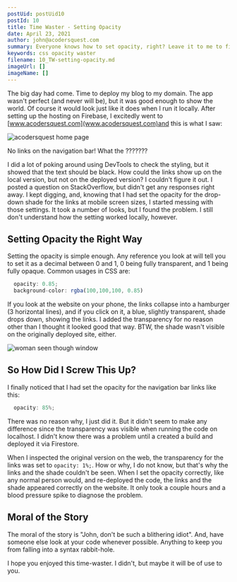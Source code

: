 ```yaml
---
postUid: postUid10
postId: 10
title: Time Waster - Setting Opacity
date: April 23, 2021
author: john@acodersquest.com
summary: Everyone knows how to set opacity, right? Leave it to me to find a new, problematic way...
keywords: css opacity waster
filename: 10_TW-setting-opacity.md
imageUrl: []
imageName: []
---
```


The big day had come. Time to deploy my blog to my domain. The app wasn't perfect (and never will be), but it was good enough to show the world. Of course it would look just like it does when I run it locally. After setting up the hosting on Firebase, I excitedly went to [www.acodersquest.com](www.acodersquest.com)and this is what I saw:

![acodersquest home page]()

No links on the navigation bar! What the ???????

I did a lot of poking around using DevTools to check the styling, but it showed that the text should be black. How could the links show up on the local version, but not on the deployed version? I couldn't figure it out. I posted a question on StackOverflow, but didn't get any responses right away. I kept digging, and, knowing that I had set the opacity for the drop-down shade for the links at mobile screen sizes, I started messing with those settings. It took a number of looks, but I found the problem. I still don't understand how the setting worked locally, however.

## Setting Opacity the Right Way

Setting the opacity is simple enough. Any reference you look at will tell you to set it as a decimal between 0 and 1, 0 being fully transparent, and 1 being fully opaque. Common usages in CSS are:

```js
  opacity: 0.85;
  background-color: rgba(100,100,100, 0.85)
```

If you look at the website on your phone, the links collapse into a hamburger (3 horizontal lines), and if you click on it, a blue, slightly transparent, shade drops down, showing the links. I added the transparency for no reason other than I thought it looked good that way. BTW, the shade wasn't visible on the originally deployed site, either.

![woman seen though window]()

## So How Did I Screw This Up?

I finally noticed that I had set the opacity for the navigation bar links like this:

```js
  opacity: 85%;
```

There was no reason why, I just did it. But it didn't seem to make any difference since the transparency was visible when running the code on localhost. I didn't know there was a problem until a created a build and deployed it via Firestore.

When I inspected the original version on the web, the transparency for the links was set to `opacity: 1%;`. How or why, I do not know, but that's why the links and the shade couldn't be seen. When I set the opacity correctly, like any normal person would, and re-deployed the code, the links and the shade appeared correctly on the website. It only took a couple hours and a blood pressure spike to diagnose the problem.

## Moral of the Story

The moral of the story is "John, don't be such a blithering idiot". And, have someone else look at your code whenever possible. Anything to keep you from falling into a syntax rabbit-hole.

I hope you enjoyed this time-waster. I didn't, but maybe it will be of use to you.
